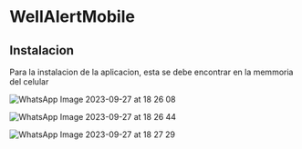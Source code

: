 # WellAlertMobile

## Instalacion

Para la instalacion  de la aplicacion, esta se debe encontrar en la memmoria del celular

![WhatsApp Image 2023-09-27 at 18 26 08](https://github.com/nathanbelt23UniAndes/WellAlertMobile/assets/111519973/f8a511e5-fef9-465d-af89-84c3be9e16b2)



![WhatsApp Image 2023-09-27 at 18 26 44](https://github.com/nathanbelt23UniAndes/WellAlertMobile/assets/111519973/9101906a-c2ca-497e-b3f4-cbf1e32cfa7b)


![WhatsApp Image 2023-09-27 at 18 27 29](https://github.com/nathanbelt23UniAndes/WellAlertMobile/assets/111519973/bf381292-ac88-4fe7-aa49-68f3659dc049)
